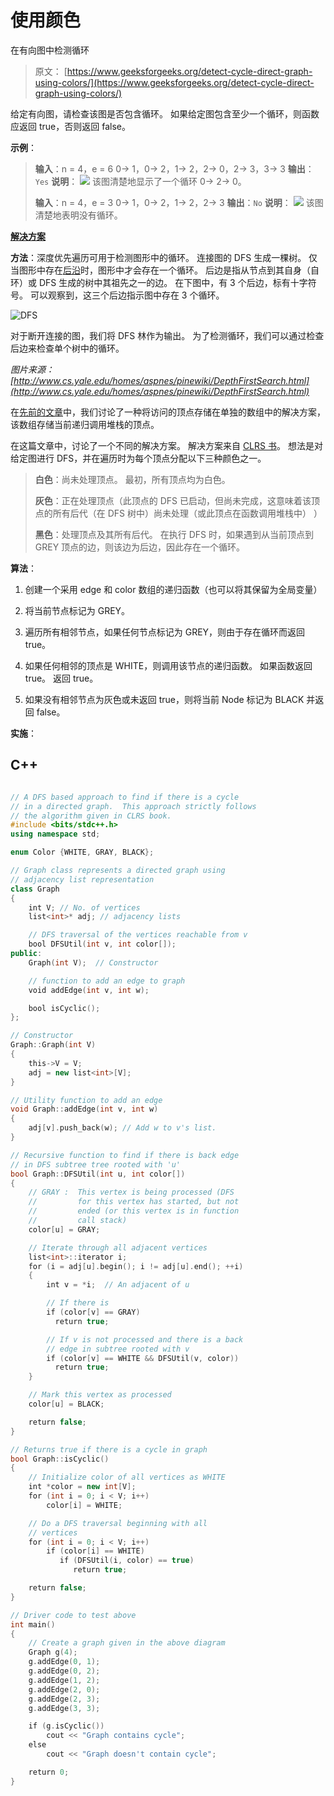 # 使用颜色

在有向图中检测循环

> 原文： [https://www.geeksforgeeks.org/detect-cycle-direct-graph-using-colors/](https://www.geeksforgeeks.org/detect-cycle-direct-graph-using-colors/)

给定有向图，请检查该图是否包含循环。 如果给定图包含至少一个循环，则函数应返回 true，否则返回 false。

**示例**：

> **输入**：n = 4，e = 6
> 0-> 1，0-> 2，1-> 2，2-> 0，2-> 3，3-> 3
> **输出**：`Yes`
> **说明**：
> ![](img/afae40ff4e048b70f773dc281988d130.png)
> 该图清楚地显示了一个循环 0-> 2-> 0。
> 
> **输入**：n = 4，e = 3
> 0-> 1，0-> 2，1-> 2，2-> 3
> **输出**：`No`
> **说明**：
> ![](img/31316268b86d41df0b22a252b55528db.png)
> 该图清楚地表明没有循环。

<u>**解决方案**</u> 

**方法**：深度优先遍历可用于检测图形中的循环。 连接图的 DFS 生成一棵树。 仅当图形中存在[后沿](http://en.wikipedia.org/wiki/Depth-first_search#Output_of_a_depth-first_search)时，图形中才会存在一个循环。 后边是指从节点到其自身（自环）或 DFS 生成的树中其祖先之一的边。 在下图中，有 3 个后边，标有十字符号。 可以观察到，这三个后边指示图中存在 3 个循环。

![](img/996d6c652b54a4e0592c68f5dafd1111.png "DFS")

对于断开连接的图，我们将 DFS 林作为输出。 为了检测循环，我们可以通过检查后边来检查单个树中的循环。

*图片来源： [http://www.cs.yale.edu/homes/aspnes/pinewiki/DepthFirstSearch.html](http://www.cs.yale.edu/homes/aspnes/pinewiki/DepthFirstSearch.html)*

在[先前的文章](https://www.geeksforgeeks.org/detect-cycle-in-a-graph/)中，我们讨论了一种将访问的顶点存储在单独的数组中的解决方案，该数组存储当前递归调用堆栈的顶点。

在这篇文章中，讨论了一个不同的解决方案。 解决方案来自 [CLRS 书](http://www.amazon.in/Introduction-Algorithms-Thomas-H-Cormen/dp/8120340078/ref=as_sl_pc_qf_sp_asin_til?tag=geeksforgeeks-21&linkCode=w00&linkId=ECBJHKOAMA4NJO33&creativeASIN=8120340078)。 想法是对给定图进行 DFS，并在遍历时为每个顶点分配以下三种颜色之一。

> **白色**：尚未处理顶点。 最初，所有顶点均为白色。
> 
> **灰色**：正在处理顶点（此顶点的 DFS 已启动，但尚未完成，这意味着该顶点的所有后代（在 DFS 树中）尚未处理（或此顶点在函数调用堆栈中） ）
> 
> **黑色**：处理顶点及其所有后代。 在执行 DFS 时，如果遇到从当前顶点到 GREY 顶点的边，则该边为后边，因此存在一个循环。

**算法**：

1.  创建一个采用 edge 和 color 数组的递归函数（也可以将其保留为全局变量）

2.  将当前节点标记为 GREY。

3.  遍历所有相邻节点，如果任何节点标记为 GREY，则由于存在循环而返回 true。

4.  如果任何相邻的顶点是 WHITE，则调用该节点的递归函数。 如果函数返回 true。 返回 true。

5.  如果没有相邻节点为灰色或未返回 true，则将当前 Node 标记为 BLACK 并返回 false。

**实施**：

## C++

```cpp

// A DFS based approach to find if there is a cycle 
// in a directed graph.  This approach strictly follows 
// the algorithm given in CLRS book. 
#include <bits/stdc++.h> 
using namespace std; 

enum Color {WHITE, GRAY, BLACK}; 

// Graph class represents a directed graph using 
// adjacency list representation 
class Graph 
{ 
    int V; // No. of vertices 
    list<int>* adj; // adjacency lists 

    // DFS traversal of the vertices reachable from v 
    bool DFSUtil(int v, int color[]); 
public: 
    Graph(int V);  // Constructor 

    // function to add an edge to graph 
    void addEdge(int v, int w); 

    bool isCyclic(); 
}; 

// Constructor 
Graph::Graph(int V) 
{ 
    this->V = V; 
    adj = new list<int>[V]; 
} 

// Utility function to add an edge 
void Graph::addEdge(int v, int w) 
{ 
    adj[v].push_back(w); // Add w to v's list. 
} 

// Recursive function to find if there is back edge 
// in DFS subtree tree rooted with 'u' 
bool Graph::DFSUtil(int u, int color[]) 
{ 
    // GRAY :  This vertex is being processed (DFS 
    //         for this vertex has started, but not 
    //         ended (or this vertex is in function 
    //         call stack) 
    color[u] = GRAY; 

    // Iterate through all adjacent vertices 
    list<int>::iterator i; 
    for (i = adj[u].begin(); i != adj[u].end(); ++i) 
    { 
        int v = *i;  // An adjacent of u 

        // If there is 
        if (color[v] == GRAY) 
          return true; 

        // If v is not processed and there is a back 
        // edge in subtree rooted with v 
        if (color[v] == WHITE && DFSUtil(v, color)) 
          return true; 
    } 

    // Mark this vertex as processed 
    color[u] = BLACK; 

    return false; 
} 

// Returns true if there is a cycle in graph 
bool Graph::isCyclic() 
{ 
    // Initialize color of all vertices as WHITE 
    int *color = new int[V]; 
    for (int i = 0; i < V; i++) 
        color[i] = WHITE; 

    // Do a DFS traversal beginning with all 
    // vertices 
    for (int i = 0; i < V; i++) 
        if (color[i] == WHITE) 
           if (DFSUtil(i, color) == true) 
              return true; 

    return false; 
} 

// Driver code to test above 
int main() 
{ 
    // Create a graph given in the above diagram 
    Graph g(4); 
    g.addEdge(0, 1); 
    g.addEdge(0, 2); 
    g.addEdge(1, 2); 
    g.addEdge(2, 0); 
    g.addEdge(2, 3); 
    g.addEdge(3, 3); 

    if (g.isCyclic()) 
        cout << "Graph contains cycle"; 
    else
        cout << "Graph doesn't contain cycle"; 

    return 0; 
} 

```